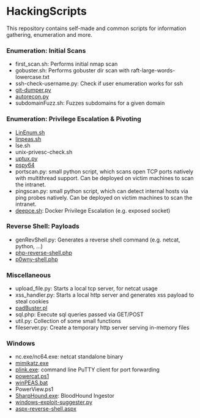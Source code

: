 # HackingScripts

This repository contains self-made and common scripts for information gathering, enumeration and more.

### Enumeration: Initial Scans
- first_scan.sh: Performs initial nmap scan
- gobuster.sh: Performs gobuster dir scan with raft-large-words-lowercase.txt
- ssh-check-username.py: Check if user enumeration works for ssh
- [git-dumper.py](https://github.com/arthaud/git-dumper)
- [autorecon.py](https://github.com/Tib3rius/AutoRecon)
- subdomainFuzz.sh: Fuzzes subdomains for a given domain

### Enumeration: Privilege Escalation & Pivoting
- [LinEnum.sh](https://github.com/rebootuser/LinEnum)
- [linpeas.sh](https://github.com/carlospolop/privilege-escalation-awesome-scripts-suite)
- lse.sh
- unix-privesc-check.sh
- [uptux.py](https://github.com/initstring/uptux)
- [pspy64](https://github.com/DominicBreuker/pspy)
- portscan.py: small python script, which scans open TCP ports natively with multithread support.
Can be deployed on victim machines to scan the intranet.
- pingscan.py: small python script, which can detect internal hosts via ping probes natively.
Can be deployed on victim machines to scan the intranet.
- [deepce.sh](https://github.com/stealthcopter/deepce): Docker Privilege Escalation (e.g. exposed socket)

### Reverse Shell: Payloads
- genRevShell.py: Generates a reverse shell command (e.g. netcat, python, ...)
- [php-reverse-shell.php](https://github.com/pentestmonkey/php-reverse-shell)
- [p0wny-shell.php](https://github.com/flozz/p0wny-shell)

### Miscellaneous
- upload_file.py: Starts a local tcp server, for netcat usage
- xss_handler.py: Starts a local http server and generates xss payload to steal cookies
- [padBuster.pl](https://github.com/AonCyberLabs/PadBuster)
- sql.php: Execute sql queries passed via GET/POST
- util.py: Collection of some small functions
- fileserver.py: Create a temporary http server serving in-memory files

### Windows
 - nc.exe/nc64.exe: netcat standalone binary
 - [mimikatz.exe](https://github.com/gentilkiwi/mimikatz)
 - [plink.exe](https://www.chiark.greenend.org.uk/~sgtatham/putty/latest.html): command line PuTTY client for port forwarding
 - [powercat.ps1](https://github.com/besimorhino/powercat)
 - [winPEAS.bat](https://github.com/carlospolop/privilege-escalation-awesome-scripts-suite)
 - PowerView.ps1
 - [SharpHound.exe](https://github.com/BloodHoundAD/SharpHound3): BloodHound Ingestor
 - [windows-exploit-suggester.py](https://github.com/AonCyberLabs/Windows-Exploit-Suggester)
 - [aspx-reverse-shell.aspx](https://github.com/borjmz/aspx-reverse-shell)
